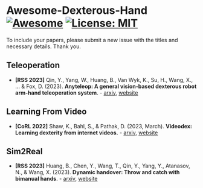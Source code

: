 # Awesome-Dexterous-Hand [![Awesome](https://awesome.re/badge-flat.svg)](https://awesome.re) [![License: MIT](https://img.shields.io/badge/License-MIT-green.svg)](https://opensource.org/licenses/MIT)

To include your papers, please submit a new issue with the titles and necessary details. Thank you.

## Teleoperation

* **[RSS 2023]** Qin, Y., Yang, W., Huang, B., Van Wyk, K., Su, H., Wang, X., ... & Fox, D. (2023). **Anyteleop: A general vision-based dexterous robot arm-hand teleoperation system**. - [arxiv](https://arxiv.org/abs/2307.04577), [website](https://yzqin.github.io/anyteleop/)

## Learning From Video

* **[CoRL 2022]** Shaw, K., Bahl, S., & Pathak, D. (2023, March). **Videodex: Learning dexterity from internet videos.** - [arxiv](https://arxiv.org/abs/2212.04498), [website](https://video-dex.github.io)

## Sim2Real

* **[RSS 2023]** Huang, B., Chen, Y., Wang, T., Qin, Y., Yang, Y., Atanasov, N., & Wang, X. (2023). **Dynamic handover: Throw and catch with bimanual hands**. - [arxiv](https://arxiv.org/pdf/2309.05655), [website](https://binghao-huang.github.io/dynamic_handover/)
